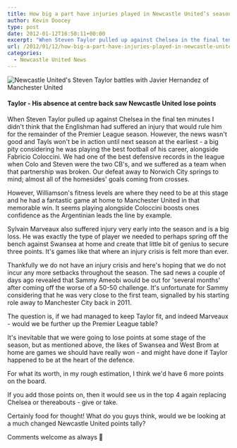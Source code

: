 ```yaml
---
title: How big a part have injuries played in Newcastle United’s season so far?
author: Kevin Doocey
type: post
date: 2012-01-12T16:50:11+00:00
excerpt: "When Steven Taylor pulled up against Chelsea in the final ten minutes I didn't think that the Englishman had suffered an injury that would rule him for the remainder.."
url: /2012/01/12/how-big-a-part-have-injuries-played-in-newcastle-uniteds-season-so-far/
categories:
  - Newcastle United News
---
```


![Newcastle United's Steven Taylor battles with Javier Hernandez of Manchester United](https://www.tynetime.com/wp-content/uploads/2012/01/Steven-Taylor-Newcastle-United.jpg "Steven-Taylor-Newcastle-United")

#### Taylor - His absence at centre back saw Newcastle United lose points

When Steven Taylor pulled up against Chelsea in the final ten minutes I didn't think that the Englishman had suffered an injury that would rule him for the remainder of the Premier League season. However, the news wasn't good and Tayls won't be in action until next season at the earliest - a big pity considering he was playing the best football of his career, alongside Fabricio Coloccini. We had one of the best defensive records in the league when Colo and Steven were the two CB's, and we suffered as a team when that partnership was broken. Our defeat away to Norwich City springs to mind; almost all of the homesides' goals coming from crosses.

However, Williamson's fitness levels are where they need to be at this stage and he had a fantastic game at home to Manchester United in that memorable win. It seems playing alongside Coloccini boosts ones confidence as the Argentinian leads the line by example.

Sylvain Marveaux also suffered injury very early into the season and is a big loss. He was exactly the type of player we needed to perhaps spring off the bench against Swansea at home and create that little bit of genius to secure three points. It's games like that where an injury crisis is felt more than ever.

Thankfully we do not have an injury crisis and here's hoping that we do not incur any more setbacks throughout the season. The sad news a couple of days ago revealed that Sammy Ameobi would be out for 'several months' after coming off the worse of a 50-50 challenge. It's unfortunate for Sammy considering that he was very close to the first team, signalled by his starting role away to Manchester City back in 2011.

The question is, if we had managed to keep Taylor fit, and indeed Marveaux - would we be further up the Premier League table?

It's inevitable that we were going to lose points at some stage of the season, but as mentioned above, the likes of Swansea and West Brom at home are games we should have really won - and might have done if Taylor happened to be at the heart of the defence.

For what its worth, in my rough estimation, I think we'd have 6 more points on the board.

If you add those points on, then it would see us in the top 4 again replacing Chelsea or thereabouts - give or take.

Certainly food for thought! What do you guys think, would we be looking at a much changed Newcastle United points tally?

Comments welcome as always 🙂
